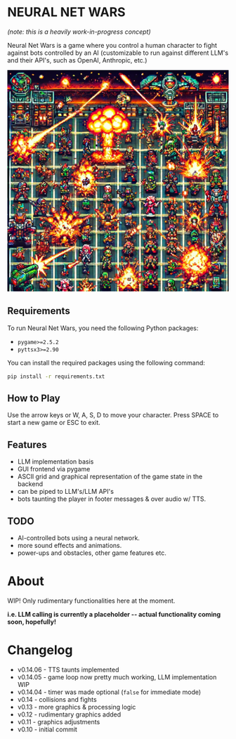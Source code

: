 # NEURAL NET WARS

*(note: this is a heavily work-in-progress concept)*

Neural Net Wars is a game where you control a human character to fight against bots controlled by an AI (customizable to run against different LLM's and their API's, such as OpenAI, Anthropic, etc.)

![Neural Net Wars](https://github.com/FlyingFathead/neural-net-wars/blob/main/gfx/neural_net_wars_presentation.png?raw=true)

## Requirements


To run Neural Net Wars, you need the following Python packages:

- `pygame>=2.5.2`
- `pyttsx3>=2.90`

You can install the required packages using the following command:

```bash
pip install -r requirements.txt
```

## How to Play

Use the arrow keys or W, A, S, D to move your character. Press SPACE to start a new game or ESC to exit.

## Features

- LLM implementation basis
- GUI frontend via pygame
- ASCII grid and graphical representation of the game state in the backend
- can be piped to LLM's/LLM API's
- bots taunting the player in footer messages & over audio w/ TTS.

## TODO

- AI-controlled bots using a neural network.
- more sound effects and animations.
- power-ups and obstacles, other game features etc.

# About
WIP! Only rudimentary functionalities here at the moment. 

**i.e. LLM calling is currently a placeholder -- actual functionality coming soon, hopefully!**

# Changelog
- v0.14.06 - TTS taunts implemented
- v0.14.05 - game loop now pretty much working, LLM implementation WIP
- v0.14.04 - timer was made optional (`false` for immediate mode)
- v0.14 - collisions and fights
- v0.13 - more graphics & processing logic
- v0.12 - rudimentary graphics added
- v0.11 - graphics adjustments
- v0.10 - initial commit
